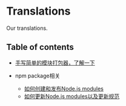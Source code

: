 # Translations
Our translations.

## Table of contents

* [手写简单的模块打包器，了解一下](https://github.com/TWNTF/Translations/blob/master/docs/bundler/README.md)

* npm package相关
    * [如何创建和发布Node.js modules](https://github.com/TWNTF/Translations/tree/master/docs/npm-package/docs/package_publish)
    * [如何更新Node.js modules以及更新规范](https://github.com/TWNTF/Translations/tree/master/docs/npm-package/docs/package_update)